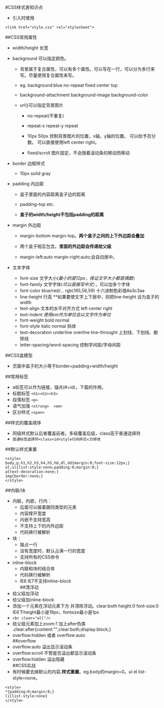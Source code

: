 ﻿#CSS样式表知识点  



+ 引入时使用
```
<link href="style.css" rel="stylesheet">
```  




##CSS常用属性    

+ width/height 长宽  

+ background 可以指定颜色。  

	+ 背景属于复合属性，可以有多个属性。可以写在一行，可以分为多行来写。尽量使用复合属性来写。    

	+ eg. background:blue no-repeat fixed center top   

	+ background-attachment background-image background-color  

	+ url()可以指定背景图片  

		+ no-repeat(不重复)  

		+ repeat-x repeat-y repeat  

		+ 10px 50px 控制背景图片的位置，x轴，y轴的位置。 可以给予百分数。 可以直接使用left center right。  

		+ fixed/scroll 图片固定，不会随着滚动条的移动而移动  

+ border 边框样式  

	+ 10px solid gray  

+ padding 内边距  

	+ 盒子里面的内容距离盒子边的距离  

	+ padding-top etc.  

	+ **盒子的width/height不包括padding的距离**  

+ margin 外边距  

	+ margin-bottom margin-top。**两个盒子之间的上下外边距会叠加**  

	+ 两个盒子相互包含。**里面的外边距会传递给父级**  

	+ margin-left:auto margin-right:auto;会自动居中。  
+ 文本字体
  + font-size 文字大小(*最小的是12px，保证文字大小都是偶数*）
  + font-family 文字字体(*可以直接写中文*），可以加多个字体
  + font-color blue/red/... rgb(165,56,59) 十六进制色彩值#a3c3aa
  + line-height 行高 **如果要使文字上下居中，则把line-height 设为盒子的width
  + text-align 文本的水平对齐方式 left center right
  + text-indent *使用em作为单位会以文字作为单位*  
  + font-weight bold normal
  + font-style italic normal  斜体
  + text-decoration underline overline line-throught 上划线、下划线、删除线  
  + letter-spacing/word-spacing 控制字间距/字母间距  

##CSS盒模型  

+ 页面中盒子的大小等于border+padding+width/height  

##常用标签  
+ a标签可以作为链接，锚点(#+id)，下载的作用。
+ 标题标签 ```<h1><h2><h3>```
+ 段落标签 ```<p>```
+ 语气加强 ```<strong>  <em>```
+ 区分样式 ```<span>```

##样式的覆盖顺序  
+ 同级样式默认后者覆盖前者。多级覆盖后级，class高于普通选择符
+ ```普通标签选择符<class<id<style行间样式<JS修改```

##默认样式重置  
```
<style>
body,p,h1,h2,h3,h4,h5,h6,dl,dd{margin:0;font-size:12px;}
ol,ul{list-style:none;padding:0;margin:0;}
a{text-decoration:none;}
img{border:none;}
</style>
```
##内联/块  
+ 内联，内嵌，行内：
    + 后面可以接着跟同类型的元素
    + 内容撑开宽度
    + 内嵌不支持宽高
    + 不支持上下的内外边距
    + 代码换行被解析
+ 块：
    + 独占一行
    + 没有宽度时，默认占满一行的宽度
    + 支持所有的CSS命令
+ inline-block
    + 内联和块的结合体
    + 代码换行被解析
    + IE6 IE7不支持inline-block  
##清浮动  
+ 给父级加浮动
+ 给父级加inline-block
+ 添加一个元素在浮动元素下方 并清除浮动。clear:both height:0 font-size:0 IE6下height最小是19px，fontsize最小是1px
+ ```<br clear="all"/>```
+  给父级元素加上zoom:1
        加上after伪类 .clear:after{content:"";clear:both;display:block;}
+ overflow:hidden 或者 overflow:auto  
##overflow  
+ overflow:auto 溢出显示滚动条
+ overflow:scroll 不管是否溢出都显示滚动条
+ overflow:hidden 溢出隐藏  
##CSS实战  
+ 有时候要去掉默认的内容,**样式重置**。eg.body的margin=0。ul el list-style=none。
```
<style>
*{padding:0;margin:0;}
li{list-style:none}
</style>
```
